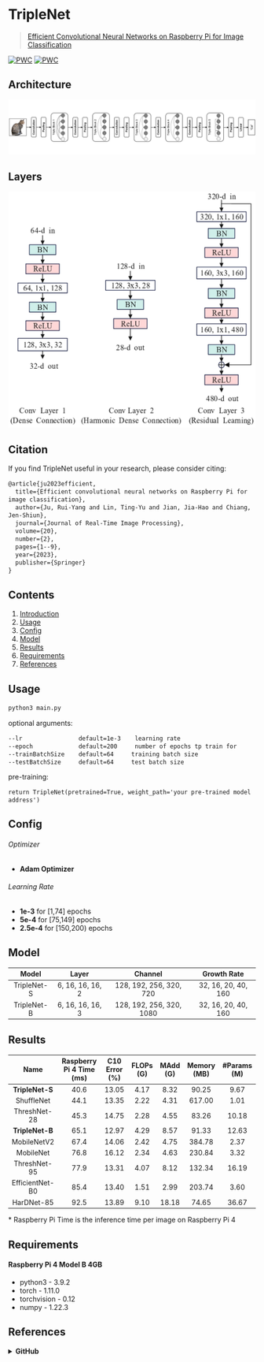 # TripleNet

> [Efficient Convolutional Neural Networks on Raspberry Pi for Image Classification](https://arxiv.org/abs/2204.00943)

[![PWC](https://img.shields.io/endpoint.svg?url=https://paperswithcode.com/badge/triplenet-a-low-computing-power-platform-of/image-classification-on-svhn)](https://paperswithcode.com/sota/image-classification-on-svhn?p=triplenet-a-low-computing-power-platform-of)
[![PWC](https://img.shields.io/endpoint.svg?url=https://paperswithcode.com/badge/triplenet-a-low-computing-power-platform-of/image-classification-on-cifar-10)](https://paperswithcode.com/sota/image-classification-on-cifar-10?p=triplenet-a-low-computing-power-platform-of)

## Architecture
<p align="center">
  <img src="Img/architecture.jpg" width="640" title="architecture">
</p>

## Layers
<p align="center">
 <img src="Img/conv_layers.jpg" width="640" title="conv_layers">
</p>

## Citation
If you find TripleNet useful in your research, please consider citing:

	@article{ju2023efficient,
	  title={Efficient convolutional neural networks on Raspberry Pi for image classification},
	  author={Ju, Rui-Yang and Lin, Ting-Yu and Jian, Jia-Hao and Chiang, Jen-Shiun},
	  journal={Journal of Real-Time Image Processing},
	  volume={20},
	  number={2},
	  pages={1--9},
	  year={2023},
	  publisher={Springer}
	}
	 
## Contents
1. [Introduction](#introduction)
2. [Usage](#Usage)
3. [Config](#Config)
4. [Model](#Model)
5. [Results](#Results)
6. [Requirements](#Requirements)
7. [References](#References)

## Usage
```bash
python3 main.py
```
optional arguments:

    --lr                default=1e-3    learning rate
    --epoch             default=200     number of epochs tp train for
    --trainBatchSize    default=64     training batch size
    --testBatchSize     default=64     test batch size

pre-training:

    return TripleNet(pretrained=True, weight_path='your pre-trained model address')

## Config
###### Optimizer 
* __Adam Optimizer__
###### Learning Rate
* __1e-3__ for [1,74] epochs <br>
* __5e-4__ for [75,149] epochs <br>
* __2.5e-4__ for [150,200) epochs <br>

## Model
| **Model** | **Layer** | **Channel** | **Growth Rate** |
| :---: | :---: | :---: | :---: |
| TripleNet-S | 6, 16, 16, 16, 2 | 128, 192, 256, 320, 720 | 32, 16, 20, 40, 160 |
| TripleNet-B | 6, 16, 16, 16, 3 | 128, 192, 256, 320, 1080 | 32, 16, 20, 40, 160 |

## Results
| Name | Raspberry Pi 4 Time (ms) | C10 Error (%) | FLOPs (G) | MAdd (G) | Memory (MB) | #Params (M) |
| :---: | :---: | :---: | :---: | :---: | :---: | :---: |
| **TripleNet-S** | 40.6 | 13.05 | 4.17 | 8.32 | 90.25 | 9.67 |
| ShuffleNet | 44.1 | 13.35 | 2.22 | 4.31 | 617.00 | 1.01 |
| ThreshNet-28 | 45.3 | 14.75 | 2.28 | 4.55 | 83.26 | 10.18 |
| **TripleNet-B** | 65.1 | 12.97 | 4.29 | 8.57 | 91.33 | 12.63 |
| MobileNetV2 | 67.4 | 14.06 | 2.42 | 4.75 | 384.78 | 2.37 |
| MobileNet | 76.8 | 16.12 | 2.34 | 4.63 | 230.84 | 3.32 | 
| ThreshNet-95 | 77.9 | 13.31 | 4.07 | 8.12 | 132.34 | 16.19 |
| EfficientNet-B0 | 85.4 | 13.40 | 1.51 | 2.99 | 203.74 | 3.60 | 
| HarDNet-85 | 92.5 | 13.89 | 9.10 | 18.18 | 74.65 | 36.67 |

\* Raspberry Pi Time is the inference time per image on Raspberry Pi 4

## Requirements
#### Raspberry Pi 4 Model B 4GB
* python3 - 3.9.2
* torch - 1.11.0
* torchvision - 0.12
* numpy - 1.22.3

## References

<details><summary> <b>GitHub</b> </summary>
	
* [torchstat](https://github.com/Swall0w/torchstat)
* [pytorch-cifar10](https://github.com/soapisnotfat/pytorch-cifar10)
* [HarDNet](https://github.com/PingoLH/Pytorch-HarDNet)
